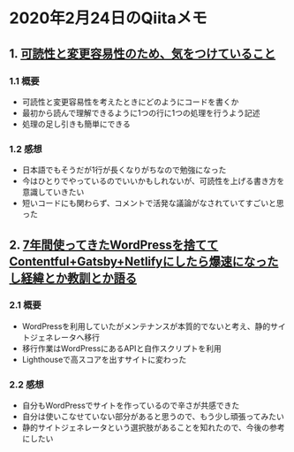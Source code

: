 # 2020年2月24日のQiitaメモ　

## 1. [可読性と変更容易性のため、気をつけていること](https://qiita.com/dd0125/items/d31302d52494db5c035d)

### 1.1 概要

- 可読性と変更容易性を考えたときにどのようにコードを書くか
- 最初から読んで理解できるように1つの行に1つの処理を行うよう記述
- 処理の足し引きも簡単にできる

### 1.2 感想

- 日本語でもそうだが1行が長くなりがちなので勉強になった
- 今はひとりでやっているのでいいかもしれないが、可読性を上げる書き方を意識していきたい
- 短いコードにも関わらず、コメントで活発な議論がなされていてすごいと思った

## 2. [7年間使ってきたWordPressを捨ててContentful+Gatsby+Netlifyにしたら爆速になったし経緯とか教訓とか語る](https://qiita.com/kfurumiya/items/d0f4a327318b88bd6199)

### 2.1 概要

- WordPressを利用していたがメンテナンスが本質的でないと考え、静的サイトジェネレータへ移行
- 移行作業はWordPressにあるAPIと自作スクリプトを利用
- Lighthouseで高スコアを出すサイトに変わった

### 2.2 感想

- 自分もWordPressでサイトを作っているので辛さが共感できた
- 自分は使いこなせていない部分があると思うので、もう少し頑張ってみたい
- 静的サイトジェネレータという選択肢があることを知れたので、今後の参考にしたい
